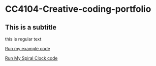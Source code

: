 # CC4104-Creative-coding-portfolio

## This is a subtitle
this is regular text

[Run my example code](/CreativeCode/pushablepullable_blobs_with_optional_collision_detection_2025_05_07_10_37_13/index.html)

[Run My Spiral Clock code](Spiral_clock_with_easing_2025_06_01_13_26_19/index.html)
